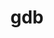 ---
title: "gdb"
layout: cache
categories: [package, develop-2024-06-02]
meta: {"versions": ["14.1"], "compilers": ["gcc@=10.2.1"], "oss": ["centos7"], "platforms": ["linux"], "targets": ["x86_64_v3"], "stacks": ["developer-tools-manylinux2014", "root"], "num_specs": 1, "num_specs_by_stack": {"developer-tools-manylinux2014": 1, "root": 1}}
spec_details: [{"hash": "pg3vdwoezs324khsotuybjagypbt36ya", "compiler": "gcc@=10.2.1", "versions": ["14.1"], "os": "centos7", "platform": "linux", "target": "x86_64_v3", "variants": ["build_system=autotools", "+debuginfod", "~gold", "~ld", "~lto", "patches=7590c95", "+python", "~quad", "~source-highlight", "~tui", "+xz"], "stacks": ["developer-tools-manylinux2014", "root"], "size": "-", "tarball": "https://binaries.spack.io/releases/develop-2024-06-02/build_cache/linux-centos7-x86_64_v3/gcc-10.2.1/gdb-14.1/linux-centos7-x86_64_v3-gcc-10.2.1-gdb-14.1-pg3vdwoezs324khsotuybjagypbt36ya.spack"}]
---
